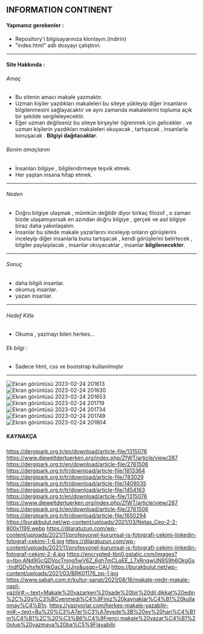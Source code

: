 ## INFORMATION CONTINENT
#### Yapmanız gerekenler :
- Repository'i bilgisayarınıza klonlayın.(indirin)
- "index.html" adlı dosyayı çalıştırın.

------------



#### Site Hakkında :
###### Amaç
*  Bu sitenin amacı makale yazmaktır. 
* Uzman kişiler yazdıkları makaleleri bu siteye yükleyip diğer insanların bilgilenmesini sağlayacaktır ve aynı zamanda makalelerini topluma açık bir şekilde sergileleyecektir.
* Eğer uzman değilseniz bu siteye birşeyler öğrenmek için gelicekler . ve uzman kişilerin yazdıkları makaleleri okuyacak , tartışacak , insanlarla konuşacak . **Bilgiyi dağıtacaklar**.
###### Benim amaçlarım
- İnsanları bilgiye , bilgilendirmeye teşvik etmek.
- Her yaştan insana hitap etmek.

------------
###### Neden
* Doğru bilgiye ulaşmak , mümkün değildir diyor birkaç filozof , o zaman bizde ulaşamıyorsak en azından doğru bilgiye , gerçek ve asıl bilgiye biraz daha yakınlaşalım.
* İnsanlar bu sitede makale yazarlarını inceleyip onların görüşlerini inceleyip diğer insanlarla bunu tartışacak , kendi görüşlerini belirtecek , bilgiler paylaşılacak , insanlar okuyacaklar , insanlar **bilgilenecekler**.

------------

###### Sonuç
* daha bilgili insanlar.
* okumuş insanlar.
* yazan insanlar.

------------


###### Hedef Kitle
* Okuma , yazmayı bilen herkes...


###### Ek bilgi :
* Sadece html, css ve bootstrap kullanılmıştır

------------
![Ekran görüntüsü 2023-02-24 201613](https://user-images.githubusercontent.com/114931693/221253744-1b45e05d-1760-462a-96e3-281037c4e8c7.png)
![Ekran görüntüsü 2023-02-24 201630](https://user-images.githubusercontent.com/114931693/221253804-32977d89-13d1-484c-94b3-bf4edc08a341.png)
![Ekran görüntüsü 2023-02-24 201653](https://user-images.githubusercontent.com/114931693/221253832-6ce1ff33-141c-4d97-b4cf-0c42cfbd5b92.png)
![Ekran görüntüsü 2023-02-24 201719](https://user-images.githubusercontent.com/114931693/221253860-4c971ea0-c4d6-47fb-a82e-9e24748a1d52.png)
![Ekran görüntüsü 2023-02-24 201734](https://user-images.githubusercontent.com/114931693/221253879-5c1d7b3f-5d0e-46f1-a0b6-f40f394521f5.png)
![Ekran görüntüsü 2023-02-24 201749](https://user-images.githubusercontent.com/114931693/221253958-5775a949-162a-4bdf-961b-4e2ce6d5db40.png)
![Ekran görüntüsü 2023-02-24 201804](https://user-images.githubusercontent.com/114931693/221253988-26e7514b-8348-4229-8e85-0d1994452df8.png)



##### KAYNAKÇA
https://dergipark.org.tr/en/download/article-file/1315076
https://www.dieweltdertuerken.org/index.php/ZfWT/article/view/287
https://dergipark.org.tr/en/download/article-file/2761506
https://dergipark.org.tr/tr/download/article-file/1813364
https://dergipark.org.tr/tr/download/article-file/783029
https://dergipark.org.tr/tr/download/article-file/1409035
https://dergipark.org.tr/tr/download/article-file/1454163
https://dergipark.org.tr/en/download/article-file/1315076
https://www.dieweltdertuerken.org/index.php/ZfWT/article/view/287
https://dergipark.org.tr/en/download/article-file/2761506
https://dergipark.org.tr/tr/download/article-file/1650294
https://burakbulut.net/wp-content/uploads/2021/03/Netas_Ceo-2-2-800x1199.webp
https://dilaratuzun.com/wp-content/uploads/2021/11/profesyonel-kurumsal-is-fotografi-cekimi-linkedin-fotograf-cekimi-1-6.jpg
https://dilaratuzun.com/wp-content/uploads/2021/11/profesyonel-kurumsal-is-fotografi-cekimi-linkedin-fotograf-cekimi-2-4.jpg
https://encrypted-tbn0.gstatic.com/images?q=tbn:ANd9GcQDVocTmng5wV6Z_6gh7mCLqEE_L7xRngwUN9S9h6OkgGs-IndfQDyhxfeXHkOacX_UJns&usqp=CAU
https://burakbulut.net/wp-content/uploads/2021/03/BRK01176_pp-1.jpg
https://www.sabah.com.tr/kultur-sanat/2021/08/16/makale-nedir-makale-nasil-yazilir#:~:text=Makale%20yazarken%20sade%20bir%20dil,dikkat%20edin%2C%20g%C3%BCvenmedi%C4%9Finiz%20kaynaklar%C4%B1%20kullanmay%C4%B1n.
https://yaziyorlar.com/herkes-makale-yazabilir-mi#:~:text=Bu%20%C3%A7er%C3%A7evede%3B%20ev%20han%C4%B1m%C4%B1%2C%20%C3%B6%C4%9Frenci,makale%20yazar%C4%B1%20olup%20yazmaya%20ba%C5%9Flayabilir.




